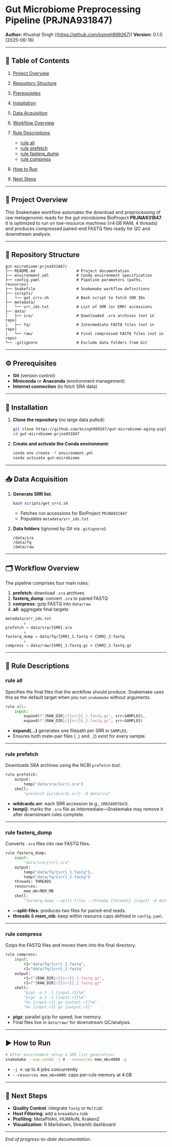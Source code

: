 # Gut Microbiome Preprocessing Pipeline (PRJNA931847)

**Author:** Khushal Singh ((https://github.com/ksingh999267))
**Version:** 0.1.0 (2025-06-16)

---

## 📖 Table of Contents

1. [Project Overview](#project-overview)
2. [Repository Structure](#repository-structure)
3. [Prerequisites](#prerequisites)
4. [Installation](#installation)
5. [Data Acquisition](#data-acquisition)
6. [Workflow Overview](#workflow-overview)
7. [Rule Descriptions](#rule-descriptions)

   * [rule all](#rule-all)
   * [rule prefetch](#rule-prefetch)
   * [rule fasterq\_dump](#rule-fasterq_dump)
   * [rule compress](#rule-compress)
8. [How to Run](#how-to-run)
9. [Next Steps](#next-steps)

---

## 🧐 Project Overview

This Snakemake workflow automates the download and preprocessing of raw metagenomic reads for the gut microbiome BioProject **PRJNA931847**. It is optimized to run on low-resource machines (≤4 GB RAM, 4 threads) and produces compressed paired-end FASTQ files ready for QC and downstream analysis.

---

## 📂 Repository Structure

```
gut-microbiome-prjna931847/
├── README.md                  # Project documentation
├── environment.yml            # Conda environment specification
├── config.yaml                # Pipeline parameters (paths, resources)
├── Snakefile                  # Snakemake workflow definitions
├── scripts/
│   └── get_srrs.sh            # Bash script to fetch SRR IDs
├── metadata/
│   └── srr_ids.txt            # List of SRR (or ERR) accessions
├── data/
│   ├── sra/                   # Downloaded .sra archives (not in repo)
│   ├── fq/                    # Intermediate FASTQ files (not in repo)
│   └── raw/                   # Final compressed FASTQ files (not in repo)
└── .gitignore                 # Exclude data folders from Git
```

---

## ⚙️ Prerequisites

* **Git** (version control)
* **Miniconda** or **Anaconda** (environment management)
* **Internet connection** (to fetch SRA data)

---

## 🔧 Installation

1. **Clone the repository** (no large data pulled):

   ```bash
   git clone https://github.com/ksingh999267/gut-microbiome-aging-pipleline.git
   cd gut-microbiome-prjna931847
   ```

2. **Create and activate the Conda environment**:

   ```bash
   conda env create -f environment.yml
   conda activate gut-microbiome
   ```

---

## 📥 Data Acquisition

1. **Generate SRR list**:

   ```bash
   bash scripts/get_srrs.sh
   ```

   * Fetches run accessions for BioProject `PRJNA931847`
   * Populates `metadata/srr_ids.txt`

2. **Data folders** (ignored by Git via `.gitignore`):

   ```
   /data/sra
   /data/fq
   /data/raw
   ```

---

## 🗂 Workflow Overview

The pipeline comprises four main rules:

1. **prefetch**: download `.sra` archives
2. **fasterq\_dump**: convert `.sra` to paired FASTQ
3. **compress**: gzip FASTQ into `data/raw`
4. **all**: aggregate final targets

```text
metadata/srr_ids.txt
        ↓
prefetch → data/sra/{SRR}.sra
        ↓
fasterq_dump → data/fq/{SRR}_1.fastq + {SRR}_2.fastq
        ↓
compress → data/raw/{SRR}_1.fastq.gz + {SRR}_2.fastq.gz
```

---

## 📝 Rule Descriptions

### rule all

Specifies the final files that the workflow should produce. Snakemake uses this as the default target when you run `snakemake` without arguments.

```python
rule all:
    input:
        expand(f"{RAW_DIR}/{{srr}}_1.fastq.gz", srr=SAMPLES),
        expand(f"{RAW_DIR}/{{srr}}_2.fastq.gz", srr=SAMPLES)
```

* **expand(...)** generates one filepath per SRR in `SAMPLES`.
* Ensures both mate-pair files (`_1` and `_2`) exist for every sample.

---

### rule prefetch

Downloads SRA archives using the NCBI `prefetch` tool.

```python
rule prefetch:
    output:
        temp("data/sra/{srr}.sra")
    shell:
        "prefetch {wildcards.srr} -O data/sra"
```

* **wildcards.srr**: each SRR accession (e.g., `SRR24007843`).
* **temp()**: marks the `.sra` file as intermediate—Snakemake may remove it after downstream rules complete.

---

### rule fasterq\_dump

Converts `.sra` files into raw FASTQ files.

```python
rule fasterq_dump:
    input:
        "data/sra/{srr}.sra"
    output:
        temp("data/fq/{srr}_1.fastq"),
        temp("data/fq/{srr}_2.fastq")
    threads: THREADS
    resources:
        mem_mb=MEM_MB
    shell:
        "fasterq-dump --split-files --threads {threads} {input} -O data/fq"
```

* **--split-files**: produces two files for paired-end reads.
* **threads** & **mem\_mb**: keep within resource caps defined in `config.yaml`.

---

### rule compress

Gzips the FASTQ files and moves them into the final directory.

```python
rule compress:
    input:
        r1="data/fq/{srr}_1.fastq",
        r2="data/fq/{srr}_2.fastq"
    output:
        r1=f"{RAW_DIR}/{{srr}}_1.fastq.gz",
        r2=f"{RAW_DIR}/{{srr}}_2.fastq.gz"
    shell:
        "pigz -p 2 -1 {input.r1}\n"
        "pigz -p 2 -1 {input.r2}\n"
        "mv {input.r1}.gz {output.r1}\n"
        "mv {input.r2}.gz {output.r2}"
```

* **pigz**: parallel gzip for speed, low memory.
* Final files live in `data/raw/` for downstream QC/analysis.

---

## ▶️ How to Run

```bash
# After environment setup & SRR list generation:
snakemake --use-conda -j 4 --resources mem_mb=4000 -p
```

* `-j 4`: up to 4 jobs concurrently
* `--resources mem_mb=4000`: caps per-rule memory at 4 GB

---

## 🔮 Next Steps

* **Quality Control**: integrate `fastp` or `MultiQC`
* **Host Filtering**: add a `kneaddata` rule
* **Profiling**: MetaPhlAn, HUMAnN, Kraken2
* **Visualization**: R Markdown, Streamlit dashboard

---

*End of progress-to-date documentation.*
